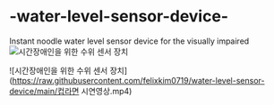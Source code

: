 # -water-level-sensor-device-
 Instant noodle water level sensor device for the visually impaired
![시간장애인을 위한 수위 센서 장치](https://raw.githubusercontent.com/felixkim0719/water-level-sensor-device/main/컵라면수위센서회로도.jpg)




![시간장애인을 위한 수위 센서 장치](https://raw.githubusercontent.com/felixkim0719/water-level-sensor-device/main/컵라면 시연영상.mp4)
